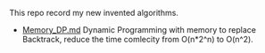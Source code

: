 This repo record my new invented algorithms.
- [Memory_DP.md](https://github.com/Mengjie-Guo/Algorithm/blob/main/Memory_DP.md) Dynamic Programming with memory to replace Backtrack, reduce the time comlecity from O(n*2^n) to O(n^2). 


